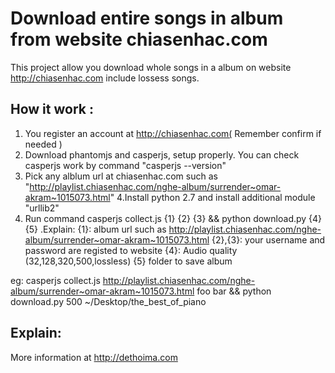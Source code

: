 Download entire songs in  album from website chiasenhac.com
=================================================

This project allow you download whole songs in a album on website http://chiasenhac.com include lossess songs.

How it work :
-------------
1. You register an account at http://chiasenhac.com( Remember confirm if needed )
2. Download phantomjs and casperjs, setup properly. You can check casperjs work by command "casperjs --version"
3. Pick any alblum url at chiasenhac.com such as "http://playlist.chiasenhac.com/nghe-album/surrender~omar-akram~1015073.html"
4.Install python 2.7 and install additional module "urllib2"
5. Run command casperjs collect.js {1} {2} {3} && python download.py {4} {5} .Explain:
 {1}: album url such as http://playlist.chiasenhac.com/nghe-album/surrender~omar-akram~1015073.html
 {2},{3}: your username and password are registed to website
 {4}: Audio quality (32,128,320,500,lossless)
 {5} folder to save album

eg: casperjs collect.js http://playlist.chiasenhac.com/nghe-album/surrender~omar-akram~1015073.html foo bar && python download.py 500 ~/Desktop/the_best_of_piano

Explain:
--------
More information at http://dethoima.com
